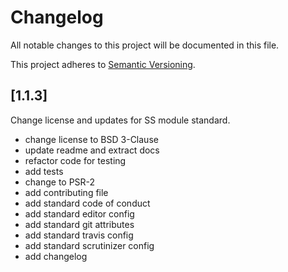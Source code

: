 # Changelog

All notable changes to this project will be documented in this file.

This project adheres to [Semantic Versioning](http://semver.org/).

## [1.1.3]

Change license and updates for SS module standard.

* change license to BSD 3-Clause
* update readme and extract docs
* refactor code for testing
* add tests
* change to PSR-2
* add contributing file
* add standard code of conduct
* add standard editor config
* add standard git attributes
* add standard travis config
* add standard scrutinizer config
* add changelog
